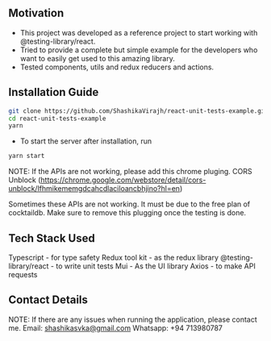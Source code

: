## Motivation

- This project was developed as a reference project to start working with @testing-library/react.
- Tried to provide a complete but simple example for the developers who want to easily get used to this
  amazing library.
- Tested components, utils and redux reducers and actions.

## Installation Guide

```bash
git clone https://github.com/ShashikaVirajh/react-unit-tests-example.git
cd react-unit-tests-example
yarn
```

- To start the server after installation, run

```bash
yarn start
```

NOTE: If the APIs are not working, please add this chrome pluging.
CORS Unblock (https://chrome.google.com/webstore/detail/cors-unblock/lfhmikememgdcahcdlaciloancbhjino?hl=en)

Sometimes these APIs are not working. It must be due to the free plan of cocktaildb. Make sure to remove this plugging once the testing is done.

## Tech Stack Used

Typescript - for type safety
Redux tool kit - as the redux library
@testing-library/react - to write unit tests
Mui - As the UI library
Axios - to make API requests

## Contact Details

NOTE: If there are any issues when running the application, please contact me.
Email: shashikasvka@gmail.com
Whatsapp: +94 713980787
